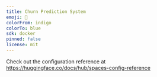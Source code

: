 ```yaml
---
title: Churn Prediction System
emoji: 🚀
colorFrom: indigo
colorTo: blue
sdk: docker
pinned: false
license: mit
---
```


Check out the configuration reference at https://huggingface.co/docs/hub/spaces-config-reference

